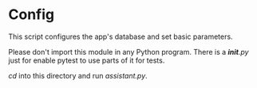 # Config
This script configures the app's database and set basic parameters.

Please don't import this module in any Python program.
There is a *__init__.py* just for enable pytest to use parts of it for tests.

*cd* into this directory and run *assistant.py*.